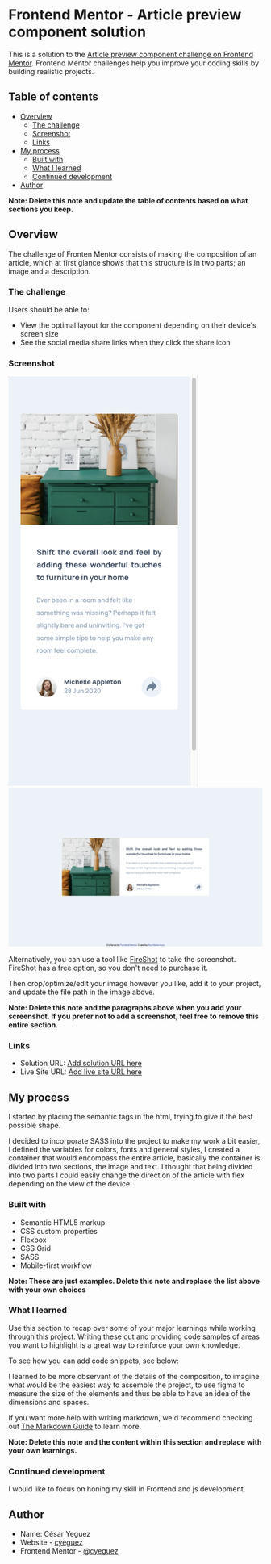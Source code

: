 # Frontend Mentor - Article preview component solution

This is a solution to the [Article preview component challenge on Frontend Mentor](https://www.frontendmentor.io/challenges/article-preview-component-dYBN_pYFT). Frontend Mentor challenges help you improve your coding skills by building realistic projects.

## Table of contents

- [Overview](#overview)
  - [The challenge](#the-challenge)
  - [Screenshot](#screenshot)
  - [Links](#links)
- [My process](#my-process)
  - [Built with](#built-with)
  - [What I learned](#what-i-learned)
  - [Continued development](#continued-development)  
- [Author](#author)


**Note: Delete this note and update the table of contents based on what sections you keep.**

## Overview

The challenge of Fronten Mentor consists of making the composition of an article, which at first glance shows that this structure is in two parts; an image and a description.

### The challenge

Users should be able to:

- View the optimal layout for the component depending on their device's screen size
- See the social media share links when they click the share icon

### Screenshot

![Mobile Mode](design/capture/mobile.png)
![Desktop Mode](design/capture/desktop.png)


Alternatively, you can use a tool like [FireShot](https://getfireshot.com/) to take the screenshot. FireShot has a free option, so you don't need to purchase it.

Then crop/optimize/edit your image however you like, add it to your project, and update the file path in the image above.

**Note: Delete this note and the paragraphs above when you add your screenshot. If you prefer not to add a screenshot, feel free to remove this entire section.**

### Links

- Solution URL: [Add solution URL here](https://cyeguez.github.io/Article-preview-Fronted-mentor/)
- Live Site URL: [Add live site URL here](https://github.com/cyeguez/Article-preview-Fronted-mentor)

## My process
I started by placing the semantic tags in the html, trying to give it the best possible shape.


I decided to incorporate SASS into the project to make my work a bit easier, I defined the variables for colors, fonts and general styles, I created a container that would encompass the entire article, basically the container is divided into two sections, the image and text.
I thought that being divided into two parts I could easily change the direction of the article with flex depending on the view of the device.

### Built with

- Semantic HTML5 markup
- CSS custom properties
- Flexbox
- CSS Grid
- SASS
- Mobile-first workflow


**Note: These are just examples. Delete this note and replace the list above with your own choices**

### What I learned

Use this section to recap over some of your major learnings while working through this project. Writing these out and providing code samples of areas you want to highlight is a great way to reinforce your own knowledge.

To see how you can add code snippets, see below:


I learned to be more observant of the details of the composition, to imagine what would be the easiest way to assemble the project, to use figma to measure the size of the elements and thus be able to have an idea of ​​the dimensions and spaces.

If you want more help with writing markdown, we'd recommend checking out [The Markdown Guide](https://www.markdownguide.org/) to learn more.

**Note: Delete this note and the content within this section and replace with your own learnings.**

### Continued development

I would like to focus on honing my skill in Frontend and js development.


## Author
- Name: César Yeguez
- Website - [cyeguez](https://github.com/cyeguez)
- Frontend Mentor - [@cyeguez](https://www.frontendmentor.io/profile/cyeguez)


